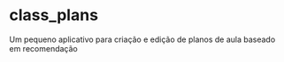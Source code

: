 class_plans
===========

Um pequeno aplicativo para criação e edição de planos de aula baseado em recomendação
